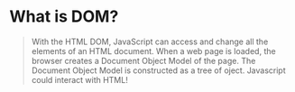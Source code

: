 # What is DOM?

> With the HTML DOM, JavaScript can access and change all the elements of an HTML document. When a web page is loaded, the browser creates a Document Object Model of the page. The Document Object Model is constructed as a tree of oject. Javascript could interact with HTML!
